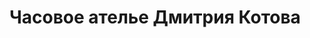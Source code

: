 <div class="container left-wrapper">
        <!-- Заготовок -->
        <div class="container section__left-wrapper">
            <h1 class="section__title">
                Часовое ателье
                Дмитрия Котова
            </h1>
        </div>
